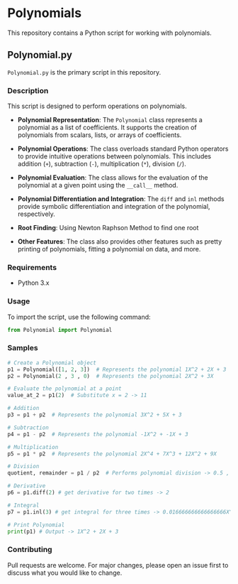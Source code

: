 # Polynomials

This repository contains a Python script for working with polynomials.

## Polynomial.py

`Polynomial.py` is the primary script in this repository.

### Description

This script is designed to perform operations on polynomials.

- **Polynomial Representation**: The `Polynomial` class represents a polynomial as a list of coefficients. It supports the creation of polynomials from scalars, lists, or arrays of coefficients.

- **Polynomial Operations**: The class overloads standard Python operators to provide intuitive operations between polynomials. This includes addition (`+`), subtraction (`-`), multiplication (`*`), division (`/`).

- **Polynomial Evaluation**: The class allows for the evaluation of the polynomial at a given point using the `__call__` method.

- **Polynomial Differentiation and Integration**: The `diff` and `inl` methods provide symbolic differentiation and integration of the polynomial, respectively.

- **Root Finding**: Using Newton Raphson Method to find one root

- **Other Features**: The class also provides other features such as pretty printing of polynomials, fitting a polynomial on data, and more.
  

### Requirements

- Python 3.x

### Usage

To import the script, use the following command:

```python
from Polynomial import Polynomial
```
### Samples

```python
# Create a Polynomial object
p1 = Polynomial([1, 2, 3])  # Represents the polynomial 1X^2 + 2X + 3
p2 = Polynomial(2 , 3 , 0)  # Represents the polynomial 2X^2 + 3X

# Evaluate the polynomial at a point
value_at_2 = p1(2)  # Substitute x = 2 -> 11

# Addition
p3 = p1 + p2  # Represents the polynomial 3X^2 + 5X + 3

# Subtraction
p4 = p1 - p2  # Represents the polynomial -1X^2 + -1X + 3

# Multiplication
p5 = p1 * p2  # Represents the polynomial 2X^4 + 7X^3 + 12X^2 + 9X

# Division
quotient, remainder = p1 / p2  # Performs polynomial division -> 0.5 , 0.5X + 3.0

# Derivative
p6 = p1.diff(2) # get derivative for two times -> 2

# Integral
p7 = p1.inl(3) # get integral for three times -> 0.016666666666666666X^5 + 0.08333333333333333X^4 + 0.5X^3

# Print Polynomial
print(p1) # Output -> 1X^2 + 2X + 3
```

### Contributing
Pull requests are welcome. For major changes, please open an issue first to discuss what you would like to change.
